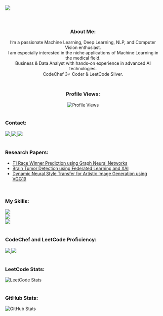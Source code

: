 <div style="display: flex; align-items: center; justify-content: flex-start;">
  <div style="flex: 1; padding-right: 20px;">
    <h1>
        <img src="https://readme-typing-svg.herokuapp.com/?font=Righteous&size=35&center=true&vCenter=true&width=500&height=70&duration=4000&lines=Hola!!+👋;+This+is+Kapil+Kashyap!;" />
    </h1>
  </div>
</div>

<br />

<div align="center">
  <h3>About Me:</h3>
  I’m a passionate Machine Learning, Deep Learning, NLP, and Computer Vision enthusiast.<br>
  I am especially interested in the niche applications of Machine Learning in the medical field.<br>
  Business & Data Analyst with hands-on experience in advanced AI technologies.<br>
  CodeChef 3⭐ Coder & LeetCode Silver.
</div>

<br />

<!-- Profile Views Counter -->
<div align="center">
  <h3>Profile Views:</h3>
  <img src="https://komarev.com/ghpvc/?username=kapilkashyap" alt="Profile Views" />
</div>
<br />


<div align="left">
  <h3>Contact:</h3>
  <a href="mailto:kapilkashyap3105@gmail.com?body=Hello">
    <img src="https://img.shields.io/badge/Gmail-333333?style=for-the-badge&logo=gmail&logoColor=red" />
  </a>
  <a href="https://www.linkedin.com/in/kapil-kashyap-523b79225/" target="_blank">
    <img src="https://img.shields.io/badge/LinkedIn-0077B5?style=for-the-badge&logo=linkedin&logoColor=white" />
  </a>
  <a href="https://kapilkashyap.netlify.app/" target="_blank">
     <img src="https://img.shields.io/badge/Portfolio-FF5722?style=for-the-badge&logo=todoist&logoColor=white" />
  </a>
</div>

<br />

<div align="left">
  <h3>Research Papers:</h3>
  <ul>
    <li><a href="#">F1 Race Winner Prediction using Graph Neural Networks</a></li>
    <li><a href="#">Brain Tumor Detection using Federated Learning and XAI</a></li>
    <li><a href="https://ijercse.com/dynamic-neural-style.php">Dynamic Neural Style Transfer for Artistic Image Generation using VGG19</a></li>
  </ul>
</div>
<br />

<div align="left">
  <h3>My Skills:</h3>
  <img src="https://skillicons.dev/icons?i=python,keras,tensorflow,pytorch,scikit,opencv,flask,git,github,cpp,java" /><br>
  <img src="https://skillicons.dev/icons?i=react,redux,nodejs,express,mongodb,html,css,tailwind,figma,vscode,git" /><br>
  <img src="https://skillicons.dev/icons?i=graphql,postgres,sqlite,webdev,docker,aws" />
</div>

<br />

<div align="left">
  <h3>CodeChef and LeetCode Proficiency:</h3>
  <a href="https://www.codechef.com/users/bytehacker">
    <img src="https://img.shields.io/badge/CodeChef-3%20Star-5C1E10?style=for-the-badge&logo=codechef&logoColor=white" />
  </a>
  <a href="https://leetcode.com/kashyap_kapil/">
    <img src="https://img.shields.io/badge/LeetCode-Silver-0A74DA?style=for-the-badge&logo=leetcode&logoColor=white" />
  </a>
</div>

<br />

<div align="left">
  <h3>LeetCode Stats:</h3>
  <img src="https://leetcard.jacoblin.cool/comderpanda?theme=dark&font=ABeeZee&ext=activity" alt="LeetCode Stats" />
</div>

<br />

<div align="left">
  <h3>GitHub Stats:</h3>
  <img src="https://github-readme-stats.vercel.app/api?username=kapilkashyap&show_icons=true&theme=radical" alt="GitHub Stats" />
</div>

<br />
